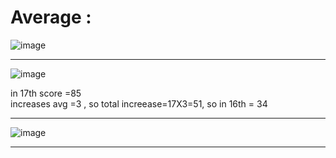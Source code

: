 # Average :

![image](https://user-images.githubusercontent.com/77873383/185628693-e6a59fa2-4f00-4967-9721-b64507239009.png)


---

![image](https://user-images.githubusercontent.com/77873383/185629490-0c95e30d-6f38-42cc-aa72-b178457042c9.png)

in 17th score =85<br>
increases avg =3 , so total increease=17X3=51, so in 16th = 34

---

![image](https://user-images.githubusercontent.com/77873383/185630109-8736b695-299e-4fef-bd88-7bceed2b2516.png)

---

